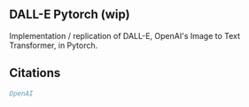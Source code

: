 ## DALL-E Pytorch (wip)

Implementation / replication of DALL-E, OpenAI's Image to Text Transformer, in Pytorch.

## Citations

```bibtex
OpenAI
```
